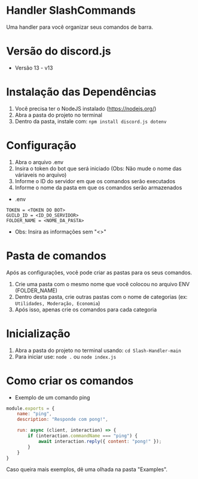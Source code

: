 # Handler SlashCommands

Uma handler para você organizar seus comandos de barra.

# Versão do discord.js
 
* Versão 13 - v13

# Instalação das Dependências
 
1. Você precisa ter o NodeJS instalado (https://nodejs.org/)
2. Abra a pasta do projeto no terminal 
3. Dentro da pasta, instale com: `npm install discord.js dotenv`

# Configuração

1. Abra o arquivo .env
2. Insira o token do bot que será iniciado (Obs: Não mude o nome das váriaveis no arquivo)
3. Informe o ID do servidor em que os comandos serão executados
4. Informe o nome da pasta em que os comandos serão armazenados

* .env

```env
TOKEN = <TOKEN DO BOT>
GUILD_ID = <ID_DO_SERVIDOR>
FOLDER_NAME = <NOME_DA_PASTA>
```

* Obs: Insira as informações sem "<>"

# Pasta de comandos

Após as configurações, você pode criar as pastas para os seus comandos. 

1. Crie uma pasta com o mesmo nome que você colocou no arquivo ENV (FOLDER_NAME)
2. Dentro desta pasta, crie outras pastas com o nome de categorias (ex: `Utilidades, Moderação, Economia`)
3. Após isso, apenas crie os comandos para cada categoria

# Inicialização

1. Abra a pasta do projeto no terminal usando: `cd Slash-Handler-main`
2. Para iniciar use: `node .` ou `node index.js`

# Como criar os comandos

* Exemplo de um comando ping

```js
module.exports = {
    name: "ping",
    description: "Responde com pong!",

    run: async (client, interaction) => {
        if (interaction.commandName === "ping") {
            await interaction.reply({ content: "pong!" });
        } 
    }
}
```

Caso queira mais exemplos, dê uma olhada na pasta "Examples".
